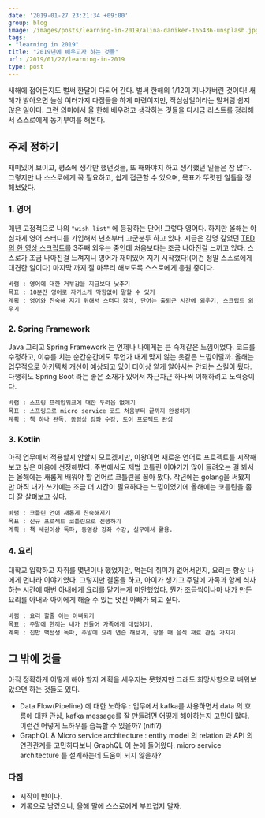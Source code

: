 ```yaml
---
date: '2019-01-27 23:21:34 +09:00'
group: blog
image: /images/posts/learning-in-2019/alina-daniker-165436-unsplash.jpg
tags:
- "learning in 2019"
title: "2019년에 배우고자 하는 것들"
url: /2019/01/27/learning-in-2019
type: post
---
```


새해에 접어든지도 벌써 한달이 다되어 간다. 벌써 한해의 1/12이 지나가버린 것이다! 새해가 밝아오면 늘상 여러가지 다짐들을 하게 마련이지만, 작심삼일이라는 말처럼 쉽지 않은 일이다. 그런 의미에서 올 한해 배우려고 생각하는 것들을 다시금 리스트를 정리해서 스스로에게 동기부여를 해본다.

<!--more-->

## 주제 정하기

재미있어 보이고, 평소에 생각만 했던것들, 또 해봐야지 하고 생각했던 일들은 참 많다. 그렇지만 나 스스로에게 꼭 필요하고, 쉽게 접근할 수 있으며, 목표가 뚜렷한 일들을 정해보았다.


### 1. 영어

매년 고정적으로 나의 `"wish list"` 에 등장하는 단어! 그렇다 영어다. 하지만 올해는 야심차게 영어 스터디를 가입해서 년초부터 고군분투 하고 있다.
지금은 감명 깊었던 [TED 의 한 영상 스크립트](https://www.ted.com/talks/angela_lee_duckworth_grit_the_power_of_passion_and_perseverance?language=en)를 3주째 외우는 중인데
처음보다는 조금 나아진걸 느끼고 있다. 스스로가 조금 나아진걸 느껴지니 영어가 재미있어 지기 시작했다!(이건 정말 스스로에게 대견한 일이다) 마지막 까지 잘 마무리 해보도록 스스로에게 응원 중이다.

```
바램 : 영어에 대한 거부감을 지금보다 낮추기
목표 : 10분간 영어로 자기소개 막힘없이 말할 수 있기
계획 : 영어와 친숙해 지기 위해서 스터디 참석, 단어는 출퇴근 시간에 외우기, 스크립트 외우기
```

### 2. Spring Framework

Java 그리고 Spring Framework 는 언제나 나에게는 큰 숙제같은 느낌이었다. 코드를 수정하고, 이슈를 치는 순간순간에도 무언가 내게 맞지 않는 옷같은 느낌이랄까.
올해는 업무적으로 아키텍처 개선이 예상되고 있어 더이상 얕게 알아서는 안되는 스킬이 됬다. 다행히도 Spring Boot 라는 좋은 소재가 있어서 차근차근 하나씩 이해하려고 노력중이다.

```
바램 : 스프링 프레임워크에 대한 두려움 없애기
목표 : 스프링으로 micro service 코드 처음부터 끝까지 완성하기
계획 : 책 하나 완독, 동영상 강좌 수강, 토이 프로젝트 완성
```

### 3. Kotlin

아직 업무에서 적용할지 안할지 모르겠지만, 이왕이면 새로운 언어로 프로젝트를 시작해보고 싶은 마음에 선정해봤다. 주변에서도 제법 코틀린 이야기가 많이 들려오는 걸 봐서는
올해에는 새롭게 배워야 할 언어로 코틀린을 꼽아 봤다. 작년에는 golang을 써봤지만 아직 내가 쓰기에는 조금 더 시간이 필요하다는 느낌이었기에 올해에는 코틀린을 좀 더 잘 살펴보고 싶다.

```
바램 : 코틀린 언어 새롭게 친숙해지기
목표 : 신규 프로젝트 코틀린으로 진행하기
계획 : 책 세권이상 독파, 동영상 강좌 수강, 실무에서 활용.
```

### 4. 요리

대학교 입학하고 자취를 몇년이나 했었지만, 먹는데 취미가 없어서인지, 요리는 항상 나에게 먼나라 이야기였다. 그렇지만 결혼을 하고, 아이가 생기고 주말에 가족과 함께 식사하는 시간에
매번 아내에게 요리를 맡기는게 미안했었다. 뭔가 조금씩이나마 내가 만든 요리를 아내와 아이에게 해줄 수 있는 멋진 아빠가 되고 싶다.

```
바램 : 요리 할줄 아는 아빠되기
목표 : 주말에 한끼는 내가 만들어 가족에게 대접하기.
계획 : 집밥 백선생 독파, 주말에 요리 연습 해보기, 장볼 때 음식 재료 관심 가지기.
```

## 그 밖에 것들

아직 정확하게 어떻게 해야 할지 계획을 세우지는 못했지만 그래도 희망사항으로 배워보았으면 하는 것들도 있다.

- Data Flow(Pipeline) 에 대한 노하우 : 업무에서 kafka를 사용하면서 data 의 흐름에 대한 관심, kafka message를 잘 만들려면 어떻게 해야하는지 고민이 많다. 이런건 어떻게 노하우를 습득할 수 있을까? (nifi?)
- GraphQL & Micro service architecture : entity model 의 relation 과 API 의 연관관계를 고민하다보니 GraphQL 이 눈에 들어왔다. micro service architecture 를 설계하는데 도움이 되지 않을까?


### 다짐
 * 시작이 반이다.
 * 기록으로 남겼으니, 올해 말에 스스로에게 부끄럽지 말자.


